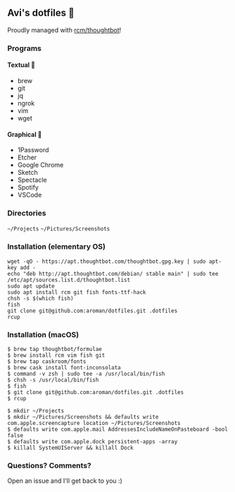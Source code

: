 ## Avi's dotfiles 🤖
Proudly managed with [rcm/thoughtbot](https://github.com/thoughtbot/rcm)!

### Programs

#### Textual 🙈
- brew
- git
- jq
- ngrok
- vim
- wget

#### Graphical 👀
- 1Password
- Etcher
- Google Chrome
- Sketch
- Spectacle
- Spotify
- VSCode

### Directories
`~/Projects`
`~/Pictures/Screenshots`

### Installation (elementary OS)
```
wget -qO - https://apt.thoughtbot.com/thoughtbot.gpg.key | sudo apt-key add -
echo "deb http://apt.thoughtbot.com/debian/ stable main" | sudo tee /etc/apt/sources.list.d/thoughtbot.list
sudo apt update
sudo apt install rcm git fish fonts-ttf-hack
chsh -s $(which fish)
fish
git clone git@github.com:aroman/dotfiles.git .dotfiles
rcup
```

### Installation (macOS)

```
$ brew tap thoughtbot/formulae
$ brew install rcm vim fish git
$ brew tap caskroom/fonts
$ brew cask install font-inconsolata
$ command -v zsh | sudo tee -a /usr/local/bin/fish
$ chsh -s /usr/local/bin/fish
$ fish
$ git clone git@github.com:aroman/dotfiles.git .dotfiles
$ rcup

$ mkdir ~/Projects
$ mkdir ~/Pictures/Screenshots && defaults write com.apple.screencapture location ~/Pictures/Screenshots
$ defaults write com.apple.mail AddressesIncludeNameOnPasteboard -bool false
$ defaults write com.apple.dock persistent-apps -array
$ killall SystemUIServer && killall Dock
```

### Questions? Comments?

Open an issue and I'll get back to you :)
